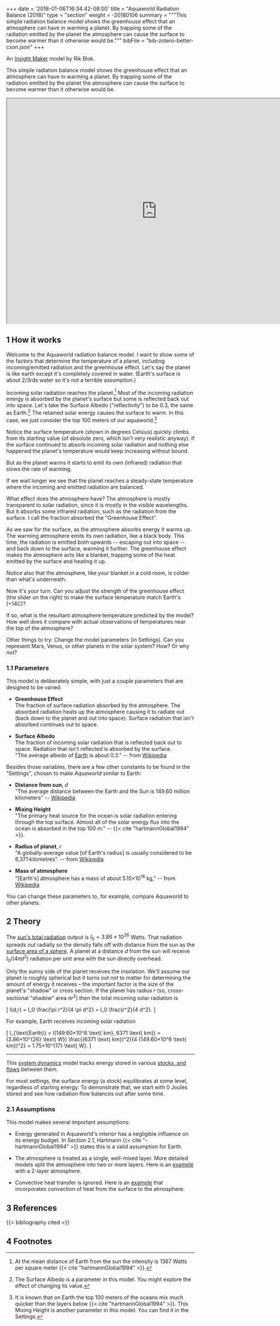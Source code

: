 +++
date = '2018-01-06T16:34:42-08:00'
title = "Aquaworld Radiation Balance (2018)"
type = "section"
weight = -20180106
summary = """This simple radiation balance model shows the greenhouse effect that an atmosphere can have in warming a planet.  By trapping some of the radiation emitted by the planet the atmosphere can cause the surface to become warmer than it otherwise would be."""
bibFile = "bib-zotero-better-cson.json"
+++

An [Insight Maker] model by Rik Blok.

This simple radiation balance model shows the greenhouse effect that an atmosphere can have in warming a planet.  By trapping some of the radiation emitted by the planet the atmosphere can cause the surface to become warmer than it otherwise would be. 

<p align="center"><iframe title="" src="https://insightmaker.com/insight/3HqOIKV2uqUXE20h9hisdP/embed?topBar=0&sideBar=0&zoom=1" style="width:800px; height:600px"></iframe></p>

## 1 How it works

Welcome to the Aquaworld radiation balance model.  I want to show some of the factors that determine the temperature of a planet, including incoming/emitted radiation and the greenhouse effect.  Let's say the planet is like earth except it's completely covered in water.  (Earth's surface is about 2/3rds water so it's not a terrible assumption.)

Incoming solar radiation reaches the planet.[^1]  Most of the incoming radiation energy is absorbed by the planet's surface but some is reflected back out into space.  Let's take the Surface Albedo ("reflectivity") to be 0.3, the same as Earth.[^2]  The retained solar energy causes the surface to warm.  In this case, we just consider the top 100 meters of our aquaworld.[^3]

[^1]: At the mean distance of Earth from the sun the intensity is 1367 Watts per square meter {{< cite "hartmannGlobal1994" >}}.  

[^2]: The Surface Albedo is a parameter in this model.  You might explore the effect of changing its value.

[^3]: It is known that on Earth the top 100 meters of the oceans mix much quicker than the layers below {{< cite "hartmannGlobal1994" >}}.  This Mixing Height is another parameter in this model.  You can find it in the Settings.

Notice the surface temperature (shown in degrees Celsius) quickly climbs from its starting value (of absolute zero, which isn't very realistic anyway).  If the surface continued to absorb incoming solar radiation and nothing else happened the planet's temperature would keep increasing without bound.

But as the planet warms it starts to emit its own (infrared) radiation that slows the rate of warming.

If we wait longer we see that the planet reaches a steady-state temperature where the incoming and emitted radiation are balanced.

<!-- Hover your mouse over the curve to see the steady-state surface temperature.  It's pretty cold, about -20C!  (For comparison, Earth's average global temperature is about +14C.) -->

What effect does the atmosphere have?  The atmosphere is mostly transparent to solar radiation, since it is mostly in the visible wavelengths.  But it absorbs some infrared radiation, such as the radiation from the surface.  I call the fraction absorbed the "Greenhouse Effect".

As we saw for the surface, as the atmosphere absorbs energy it warms up.  The warming atmosphere emits its own radiation, like a black body.  This time, the radiation is emitted both upwards -- escaping out into space -- and back down to the surface, warming it further.  The greenhouse effect makes the atmosphere acts like a blanket, trapping some of the heat emitted by the surface and heating it up.

<!-- Let's consider the limit where the atmosphere absorbs all of the emitted surface radiation.  As you can see, this causes the surface to warm to +30C, warmer than Earth (+14C)! -->

Notice also that the atmosphere, like your blanket in a cold room, is colder than what's underneath.

Now it's your turn.  Can you adjust the strength of the greenhouse effect (the slider on the right) to make the surface temperature match Earth's (+14C)?  

If so, what is the resultant atmosphere temperature predicted by the model?  How well does it compare with actual observations of temperatures near the top of the atmosphere?

Other things to try: Change the model parameters (in Settings).  Can you represent Mars, Venus, or other planets in the solar system?  How?  Or why not?


### 1.1 Parameters

This model is deliberately simple, with just a couple parameters that are designed to be varied:

* **Greenhouse Effect**<br />The fraction of surface radiation absorbed by the atmosphere​.  The absorbed radiation heats up the atmosphere causing it to radiate out (back down to the planet and out into space).  Surface radiation that isn't absorbed continues out to space.

* **Surface Albedo**<br />The fraction of incoming solar radiation that is reflected back out to space.  Radiation that isn't reflected is absorbed by the surface.<br />"The average albedo of [Earth](https://en.wikipedia.org/wiki/Earth) is about 0.3." -- from [Wikipedia](https://en.wikipedia.org/wiki/Albedo#Terrestrial_albedo)

Besides those variables, there are a few other constants to be found in the "Settings", chosen to make *Aquaworld* similar to Earth:

* **Distance from sun**, $d$<br />"The average distance between the Earth and the Sun is 149.60 million kilometers" -- [Wikipedia](https://en.wikipedia.org/wiki/Earth%27s_orbit)

* **Mixing Height**<br />"The primary heat source for the ocean is solar radiation entering through the top surface.  Almost all of the solar energy flux into the ocean is absorbed in the top 100 m." -- {{< cite "hartmannGlobal1994" >}}.

* **Radius of planet**, $r$<br />"A globally-average value [of Earth's radius] is usually considered to be 6,371 kilometres". -- from [Wikipedia](https://en.wikipedia.org/wiki/Earth_radius)

* **Mass of atmosphere**<br />"[Earth's] atmosphere has a mass of about 5.15×10<sup>18</sup> kg," -- from [Wikipedia](https://en.wikipedia.org/wiki/Atmosphere_of_Earth)

You can change these parameters to, for example, compare Aquaworld to other planets.


## 2 Theory

The [sun's total radiation](https://en.wikipedia.org/wiki/Solar_constant#The_Sun.27s_total_radiation) output is $I_0 = 3.86×10^{26}$ Watts.  That radiation spreads out radially so the density falls off with distance from the sun as the [surface area of a sphere](https://en.wikipedia.org/wiki/Sphere#Surface_area).  A planet at a distance $d$ from the sun will receive $I_0 / (4 \pi d^2)$ radiation per unit area with the sun directly overhead.

Only the sunny side of the planet receives the insolation.  We'll assume our planet is roughly spherical but it turns out not to matter for determining the amount of energy it receives – the important factor is the size of the planet's "shadow" or cross section.  If the planet has radius $r$ (so, cross-sectional "shadow" area $\pi r^2$) then the total incoming solar radiation is 

\[
I(d,r) = I_0 \frac{\pi r^2}{4 \pi d^2} = I_0 \frac{r^2}{4 d^2}.
\]

For example, Earth receives incoming solar radiation

\[
I_{\text{Earth}} = I(149.60×10^6 \text{ km}, 6371 \text{ km}) = (3.86×10^{26} \text{ W}) \frac{(6371 \text{ km})^2}{4 (149.60×10^6 \text{ km})^2} = 1.75×10^{17} \text{ W}.
\]

----

This [system dynamics](https://en.wikipedia.org/wiki/System_dynamics) model tracks energy stored in various [stocks, and flows](https://en.wikipedia.org/wiki/Stock_and_flow) between them.  

For most settings, the surface energy (a stock) equilibrates at some level, regardless of starting energy.  To demonstrate that, we start with 0 Joules stored and see how radiation flow balances out after some time.

<!-- mostly based on HartmannGlobal1994 Fig. 2.3. -->

### 2.1 Assumptions

This model makes several important assumptions:

* Energy generated in Aquaworld's interior has a negligible influence on its energy budget.  In Section 2.1, Hartmann {{< cite "-hartmannGlobal1994" >}} states this is a valid assumption for Earth.
* The atmosphere is treated as a single, well-mixed layer.  More detailed models split the atmosphere into two or more layers.  Here is an [example](https://biocycle.atmos.colostate.edu/shiny/2layer/) with a 2-layer atmosphere.


* Convective heat transfer is ignored.  Here is an [example](https://biocycle.atmos.colostate.edu/shiny/2layer/) that incorporates convection of heat from the surface to the atmosphere.


## 3 References

{{< bibliography cited >}}



## 4 Footnotes

[Insight Maker]: https://insightmaker.com/
